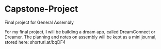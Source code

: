 # Capstone-Project
Final project for General Assembly

For my final project, I will be building a dream app, called DreamConnect or Dreamer.  The planning and notes on assembly will be kept as a mini journal, stored here: shorturl.at/bqDF4
